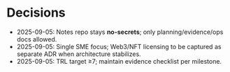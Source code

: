 # Decisions

- 2025-09-05: Notes repo stays **no-secrets**; only planning/evidence/ops docs allowed.
- 2025-09-05: Single SME focus; Web3/NFT licensing to be captured as separate ADR when architecture stabilizes.
- 2025-09-05: TRL target ≥7; maintain evidence checklist per milestone.
